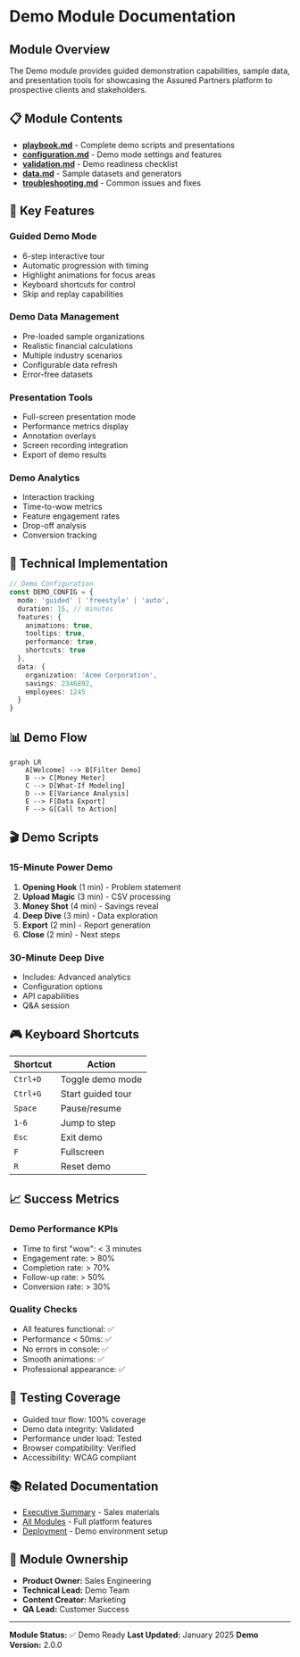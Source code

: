 # Demo Module Documentation

## Module Overview

The Demo module provides guided demonstration capabilities, sample data, and presentation tools for showcasing the Assured Partners platform to prospective clients and stakeholders.

## 📋 Module Contents

- **[playbook.md](./playbook.md)** - Complete demo scripts and presentations
- **[configuration.md](./configuration.md)** - Demo mode settings and features
- **[validation.md](./validation.md)** - Demo readiness checklist
- **[data.md](./data.md)** - Sample datasets and generators
- **[troubleshooting.md](./troubleshooting.md)** - Common issues and fixes

## 🎯 Key Features

### Guided Demo Mode
- 6-step interactive tour
- Automatic progression with timing
- Highlight animations for focus areas
- Keyboard shortcuts for control
- Skip and replay capabilities

### Demo Data Management
- Pre-loaded sample organizations
- Realistic financial calculations
- Multiple industry scenarios
- Configurable data refresh
- Error-free datasets

### Presentation Tools
- Full-screen presentation mode
- Performance metrics display
- Annotation overlays
- Screen recording integration
- Export of demo results

### Demo Analytics
- Interaction tracking
- Time-to-wow metrics
- Feature engagement rates
- Drop-off analysis
- Conversion tracking

## 🔧 Technical Implementation

```typescript
// Demo Configuration
const DEMO_CONFIG = {
  mode: 'guided' | 'freestyle' | 'auto',
  duration: 15, // minutes
  features: {
    animations: true,
    tooltips: true,
    performance: true,
    shortcuts: true
  },
  data: {
    organization: 'Acme Corporation',
    savings: 2346892,
    employees: 1245
  }
}
```

## 📊 Demo Flow

```mermaid
graph LR
    A[Welcome] --> B[Filter Demo]
    B --> C[Money Meter]
    C --> D[What-If Modeling]
    D --> E[Variance Analysis]
    E --> F[Data Export]
    F --> G[Call to Action]
```

## 🎬 Demo Scripts

### 15-Minute Power Demo
1. **Opening Hook** (1 min) - Problem statement
2. **Upload Magic** (3 min) - CSV processing
3. **Money Shot** (4 min) - Savings reveal
4. **Deep Dive** (3 min) - Data exploration
5. **Export** (2 min) - Report generation
6. **Close** (2 min) - Next steps

### 30-Minute Deep Dive
- Includes: Advanced analytics
- Configuration options
- API capabilities
- Q&A session

## 🎮 Keyboard Shortcuts

| Shortcut | Action |
|----------|--------|
| `Ctrl+D` | Toggle demo mode |
| `Ctrl+G` | Start guided tour |
| `Space` | Pause/resume |
| `1-6` | Jump to step |
| `Esc` | Exit demo |
| `F` | Fullscreen |
| `R` | Reset demo |

## 📈 Success Metrics

### Demo Performance KPIs
- Time to first "wow": < 3 minutes
- Engagement rate: > 80%
- Completion rate: > 70%
- Follow-up rate: > 50%
- Conversion rate: > 30%

### Quality Checks
- All features functional: ✅
- Performance < 50ms: ✅
- No errors in console: ✅
- Smooth animations: ✅
- Professional appearance: ✅

## 🧪 Testing Coverage

- Guided tour flow: 100% coverage
- Demo data integrity: Validated
- Performance under load: Tested
- Browser compatibility: Verified
- Accessibility: WCAG compliant

## 📚 Related Documentation

- [Executive Summary](../executive/summary.md) - Sales materials
- [All Modules](../) - Full platform features
- [Deployment](../shared/deployment.md) - Demo environment setup

## 👥 Module Ownership

- **Product Owner:** Sales Engineering
- **Technical Lead:** Demo Team
- **Content Creator:** Marketing
- **QA Lead:** Customer Success

---

**Module Status:** ✅ Demo Ready
**Last Updated:** January 2025
**Demo Version:** 2.0.0